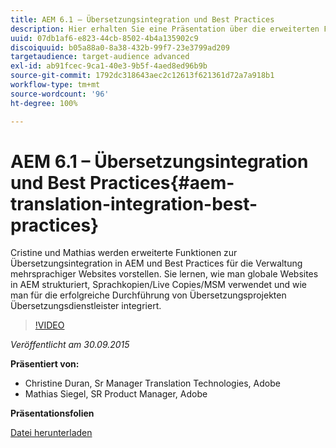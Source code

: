 ```yaml
---
title: AEM 6.1 – Übersetzungsintegration und Best Practices
description: Hier erhalten Sie eine Präsentation über die erweiterten Funktionen zur Übersetzungsintegration in AEM. Erfahren Sie mehr über Best Practices für die Verwaltung mehrsprachiger Websites.
uuid: 07db1af6-e823-44cb-8502-4b4a135902c9
discoiquuid: b05a88a0-8a38-432b-99f7-23e3799ad209
targetaudience: target-audience advanced
exl-id: ab91fcec-9ca1-40e3-9b5f-4aed8ed96b9b
source-git-commit: 1792dc318643aec2c12613f621361d72a7a918b1
workflow-type: tm+mt
source-wordcount: '96'
ht-degree: 100%

---
```


# AEM 6.1 – Übersetzungsintegration und Best Practices{#aem-translation-integration-best-practices}

Cristine und Mathias werden erweiterte Funktionen zur Übersetzungsintegration in AEM und Best Practices für die Verwaltung mehrsprachiger Websites vorstellen. Sie lernen, wie man globale Websites in AEM strukturiert, Sprachkopien/Live Copies/MSM verwendet und wie man für die erfolgreiche Durchführung von Übersetzungsprojekten Übersetzungsdienstleister integriert.

>[!VIDEO](https://video.tv.adobe.com/v/19371/?quality=9)

*Veröffentlicht am 30.09.2015*

**Präsentiert von:**

* Christine Duran, Sr Manager Translation Technologies, Adobe
* Mathias Siegel, SR Product Manager, Adobe

**Präsentationsfolien**

[Datei herunterladen](assets/09302015-aem-gems-translation-integration-and-best-practices.pdf)

<!--
[Get back to the Overview](https://helpx.adobe.com/experience-manager/kt/eseminars/gems/aem-index.html)
-->
